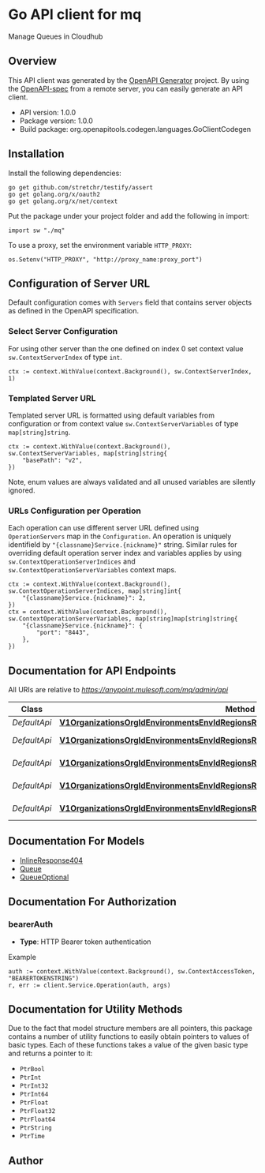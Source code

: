 # Go API client for mq

Manage Queues in Cloudhub

## Overview
This API client was generated by the [OpenAPI Generator](https://openapi-generator.tech) project.  By using the [OpenAPI-spec](https://www.openapis.org/) from a remote server, you can easily generate an API client.

- API version: 1.0.0
- Package version: 1.0.0
- Build package: org.openapitools.codegen.languages.GoClientCodegen

## Installation

Install the following dependencies:

```shell
go get github.com/stretchr/testify/assert
go get golang.org/x/oauth2
go get golang.org/x/net/context
```

Put the package under your project folder and add the following in import:

```golang
import sw "./mq"
```

To use a proxy, set the environment variable `HTTP_PROXY`:

```golang
os.Setenv("HTTP_PROXY", "http://proxy_name:proxy_port")
```

## Configuration of Server URL

Default configuration comes with `Servers` field that contains server objects as defined in the OpenAPI specification.

### Select Server Configuration

For using other server than the one defined on index 0 set context value `sw.ContextServerIndex` of type `int`.

```golang
ctx := context.WithValue(context.Background(), sw.ContextServerIndex, 1)
```

### Templated Server URL

Templated server URL is formatted using default variables from configuration or from context value `sw.ContextServerVariables` of type `map[string]string`.

```golang
ctx := context.WithValue(context.Background(), sw.ContextServerVariables, map[string]string{
	"basePath": "v2",
})
```

Note, enum values are always validated and all unused variables are silently ignored.

### URLs Configuration per Operation

Each operation can use different server URL defined using `OperationServers` map in the `Configuration`.
An operation is uniquely identifield by `"{classname}Service.{nickname}"` string.
Similar rules for overriding default operation server index and variables applies by using `sw.ContextOperationServerIndices` and `sw.ContextOperationServerVariables` context maps.

```
ctx := context.WithValue(context.Background(), sw.ContextOperationServerIndices, map[string]int{
	"{classname}Service.{nickname}": 2,
})
ctx = context.WithValue(context.Background(), sw.ContextOperationServerVariables, map[string]map[string]string{
	"{classname}Service.{nickname}": {
		"port": "8443",
	},
})
```

## Documentation for API Endpoints

All URIs are relative to *https://anypoint.mulesoft.com/mq/admin/api*

Class | Method | HTTP request | Description
------------ | ------------- | ------------- | -------------
*DefaultApi* | [**V1OrganizationsOrgIdEnvironmentsEnvIdRegionsRegionIdDestinationsGet**](docs/DefaultApi.md#v1organizationsorgidenvironmentsenvidregionsregioniddestinationsget) | **Get** /v1/organizations/{orgId}/environments/{envId}/regions/{regionId}/destinations | 
*DefaultApi* | [**V1OrganizationsOrgIdEnvironmentsEnvIdRegionsRegionIdDestinationsQueuesQueueIdDelete**](docs/DefaultApi.md#v1organizationsorgidenvironmentsenvidregionsregioniddestinationsqueuesqueueiddelete) | **Delete** /v1/organizations/{orgId}/environments/{envId}/regions/{regionId}/destinations/queues/{queueId} | 
*DefaultApi* | [**V1OrganizationsOrgIdEnvironmentsEnvIdRegionsRegionIdDestinationsQueuesQueueIdGet**](docs/DefaultApi.md#v1organizationsorgidenvironmentsenvidregionsregioniddestinationsqueuesqueueidget) | **Get** /v1/organizations/{orgId}/environments/{envId}/regions/{regionId}/destinations/queues/{queueId} | 
*DefaultApi* | [**V1OrganizationsOrgIdEnvironmentsEnvIdRegionsRegionIdDestinationsQueuesQueueIdPatch**](docs/DefaultApi.md#v1organizationsorgidenvironmentsenvidregionsregioniddestinationsqueuesqueueidpatch) | **Patch** /v1/organizations/{orgId}/environments/{envId}/regions/{regionId}/destinations/queues/{queueId} | 
*DefaultApi* | [**V1OrganizationsOrgIdEnvironmentsEnvIdRegionsRegionIdDestinationsQueuesQueueIdPut**](docs/DefaultApi.md#v1organizationsorgidenvironmentsenvidregionsregioniddestinationsqueuesqueueidput) | **Put** /v1/organizations/{orgId}/environments/{envId}/regions/{regionId}/destinations/queues/{queueId} | 


## Documentation For Models

 - [InlineResponse404](docs/InlineResponse404.md)
 - [Queue](docs/Queue.md)
 - [QueueOptional](docs/QueueOptional.md)


## Documentation For Authorization



### bearerAuth

- **Type**: HTTP Bearer token authentication

Example

```golang
auth := context.WithValue(context.Background(), sw.ContextAccessToken, "BEARERTOKENSTRING")
r, err := client.Service.Operation(auth, args)
```


## Documentation for Utility Methods

Due to the fact that model structure members are all pointers, this package contains
a number of utility functions to easily obtain pointers to values of basic types.
Each of these functions takes a value of the given basic type and returns a pointer to it:

* `PtrBool`
* `PtrInt`
* `PtrInt32`
* `PtrInt64`
* `PtrFloat`
* `PtrFloat32`
* `PtrFloat64`
* `PtrString`
* `PtrTime`

## Author



